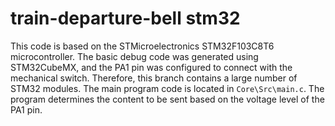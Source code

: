 # train-departure-bell stm32
This code is based on the STMicroelectronics STM32F103C8T6 microcontroller. The basic debug code was generated using STM32CubeMX, and the PA1 pin was configured to connect with the mechanical switch. Therefore, this branch contains a large number of STM32 modules. The main program code is located in `Core\Src\main.c`. The program determines the content to be sent based on the voltage level of the PA1 pin.

